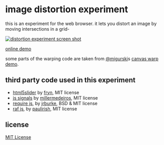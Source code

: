 image distortion experiment
===

this is an experiment for the web browser. it lets you distort an image by moving intersections in a grid-

[![distortion experiment screen shot](https://dl.dropboxusercontent.com/u/1098704/Screenshots/github-distort-grid.png)](http://snorpey.github.io/distort-grid/)

[online demo](http://snorpey.github.io/distort-grid/)

some parts of the warping code are taken from [@migurski](https://github.com/migurski)s [canvas warp demo](https://github.com/migurski/canvas-warp/blob/master/index.html).

third party code used in this experiment
---
* [html5slider](http://frankyan.com/labs/html5slider/) by [fryn](https://github.com/fryn), MIT license
* [js signals](http://millermedeiros.github.io/js-signals/) by [millermedeiros](https://github.com/millermedeiros), MIT license
* [require js](http://requirejs.org/), by [jrburke](jrburke), BSD & MIT license
* [raf js](https://gist.github.com/paulirish/1579671), by [paulirish](https://github.com/paulirish), MIT license

license
---
[MIT License](http://www.opensource.org/licenses/mit-license.php)